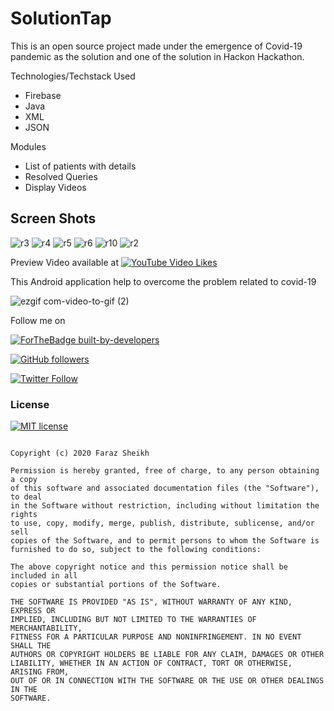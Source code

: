 # SolutionTap



This is an open source project made under the emergence of Covid-19 pandemic as the solution and one of the solution in Hackon Hackathon.

Technologies/Techstack Used
* Firebase
* Java 
* XML
* JSON

Modules
* List of patients with details
* Resolved Queries
* Display Videos 


## Screen Shots

![r3](https://user-images.githubusercontent.com/61186175/86918122-d80e3200-c143-11ea-9a0b-5b5e4afa954a.png)
![r4](https://user-images.githubusercontent.com/61186175/86918128-d93f5f00-c143-11ea-932c-70576cb52005.png)
![r5](https://user-images.githubusercontent.com/61186175/86918130-d9d7f580-c143-11ea-9e5d-d0125b2b762f.png)
![r6](https://user-images.githubusercontent.com/61186175/86918131-da708c00-c143-11ea-8915-7a87202a139f.png)
![r10](https://user-images.githubusercontent.com/61186175/86918811-caa57780-c144-11ea-9e4b-692736ad9d66.png)
![r2](https://user-images.githubusercontent.com/61186175/86918134-db092280-c143-11ea-9ec9-d72b027b1104.png)








Preview Video available at [![YouTube Video Likes](https://img.shields.io/youtube/likes/g8Cm0PiNvcQ?color=%2342d7f5&style=plastic)](https://www.youtube.com/watch?v=g8Cm0PiNvcQ&t=28s)


This Android application help to overcome the problem related to covid-19


![ezgif com-video-to-gif (2)](https://user-images.githubusercontent.com/61186175/79628273-405d0100-815d-11ea-8294-db48f5b88181.gif)





Follow me on

[![ForTheBadge built-by-developers](http://ForTheBadge.com/images/badges/built-by-developers.svg)](https://www.instagram.com/itsfaraz_sheikh/)

[![GitHub followers](https://img.shields.io/github/followers/ItsFRZ?style=social)](https://github.com/ItsFRZ?tab=followers)

[![Twitter Follow](https://img.shields.io/twitter/follow/Its_FRZ?style=social)](https://twitter.com/Its_FRZ)






### License


 [![MIT license](https://img.shields.io/badge/License-MIT-blue.svg)](https://github.com/ItsFRZ/SolutionTap/blob/master/LICENSE) 

``` MIT License

Copyright (c) 2020 Faraz Sheikh

Permission is hereby granted, free of charge, to any person obtaining a copy
of this software and associated documentation files (the "Software"), to deal
in the Software without restriction, including without limitation the rights
to use, copy, modify, merge, publish, distribute, sublicense, and/or sell
copies of the Software, and to permit persons to whom the Software is
furnished to do so, subject to the following conditions:

The above copyright notice and this permission notice shall be included in all
copies or substantial portions of the Software.

THE SOFTWARE IS PROVIDED "AS IS", WITHOUT WARRANTY OF ANY KIND, EXPRESS OR
IMPLIED, INCLUDING BUT NOT LIMITED TO THE WARRANTIES OF MERCHANTABILITY,
FITNESS FOR A PARTICULAR PURPOSE AND NONINFRINGEMENT. IN NO EVENT SHALL THE
AUTHORS OR COPYRIGHT HOLDERS BE LIABLE FOR ANY CLAIM, DAMAGES OR OTHER
LIABILITY, WHETHER IN AN ACTION OF CONTRACT, TORT OR OTHERWISE, ARISING FROM,
OUT OF OR IN CONNECTION WITH THE SOFTWARE OR THE USE OR OTHER DEALINGS IN THE
SOFTWARE.


